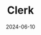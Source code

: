 ---
title: Clerk
fulltitle: Clerk

date: 2024-06-10

tags:
- 2024
characters:
- aom
categories:
- sketch
keywords:
- 2024

rgb: 202, 87, 91

url: /stories/clerk/
image: /images/fullres/clerk.jpg
caption: Clerk sketch. I think she's Thai 🇹🇭
---